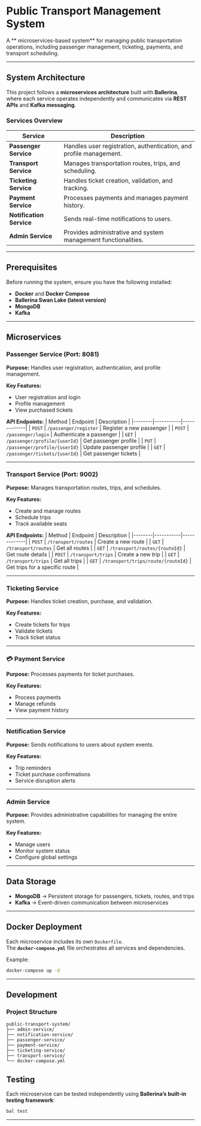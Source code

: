 # Public Transport Management System

A ** microservices-based system** for managing public transportation operations, including passenger management, ticketing, payments, and transport scheduling.

---

## System Architecture

This project follows a **microservices architecture** built with **Ballerina**, where each service operates independently and communicates via **REST APIs** and **Kafka messaging**.

### Services Overview

| Service | Description |
|----------|-------------|
| **Passenger Service** | Handles user registration, authentication, and profile management. |
| **Transport Service** | Manages transportation routes, trips, and scheduling. |
| **Ticketing Service** | Handles ticket creation, validation, and tracking. |
| **Payment Service** | Processes payments and manages payment history. |
| **Notification Service** | Sends real-time notifications to users. |
| **Admin Service** | Provides administrative and system management functionalities. |

---

## Prerequisites

Before running the system, ensure you have the following installed:

- **Docker** and **Docker Compose**
- **Ballerina Swan Lake (latest version)**
- **MongoDB**
- **Kafka**

---


## Microservices

### Passenger Service (Port: 8081)

**Purpose:** Handles user registration, authentication, and profile management.

**Key Features:**
- User registration and login  
- Profile management  
- View purchased tickets  

**API Endpoints:**
| Method | Endpoint | Description |
|--------|-----------|-------------|
| `POST` | `/passenger/register` | Register a new passenger |
| `POST` | `/passenger/login` | Authenticate a passenger |
| `GET`  | `/passenger/profile/{userId}` | Get passenger profile |
| `PUT`  | `/passenger/profile/{userId}` | Update passenger profile |
| `GET`  | `/passenger/tickets/{userId}` | Get passenger tickets |

---

### Transport Service (Port: 9002)

**Purpose:** Manages transportation routes, trips, and schedules.

**Key Features:**
- Create and manage routes  
- Schedule trips  
- Track available seats  

**API Endpoints:**
| Method | Endpoint | Description |
|--------|-----------|-------------|
| `POST` | `/transport/routes` | Create a new route |
| `GET`  | `/transport/routes` | Get all routes |
| `GET`  | `/transport/routes/{routeId}` | Get route details |
| `POST` | `/transport/trips` | Create a new trip |
| `GET`  | `/transport/trips` | Get all trips |
| `GET`  | `/transport/trips/route/{routeId}` | Get trips for a specific route |

---

### Ticketing Service

**Purpose:** Handles ticket creation, purchase, and validation.

**Key Features:**
- Create tickets for trips  
- Validate tickets  
- Track ticket status  

---

### 💳 Payment Service

**Purpose:** Processes payments for ticket purchases.

**Key Features:**
- Process payments  
- Manage refunds  
- View payment history  

---

### Notification Service

**Purpose:** Sends notifications to users about system events.

**Key Features:**
- Trip reminders  
- Ticket purchase confirmations  
- Service disruption alerts  

---

### Admin Service

**Purpose:** Provides administrative capabilities for managing the entire system.

**Key Features:**
- Manage users  
- Monitor system status  
- Configure global settings  

---

## Data Storage

- **MongoDB** → Persistent storage for passengers, tickets, routes, and trips  
- **Kafka** → Event-driven communication between microservices  

---

## Docker Deployment

Each microservice includes its own `Dockerfile`.  
The **`docker-compose.yml`** file orchestrates all services and dependencies.

Example:
```bash
docker-compose up -d
```

---

## Development

### Project Structure
```
public-transport-system/
├── admin-service/
├── notification-service/
├── passenger-service/
├── payment-service/
├── ticketing-service/
├── transport-service/
└── docker-compose.yml
```

## Testing

Each microservice can be tested independently using **Ballerina’s built-in testing framework**:
```bash
bal test
```

---


